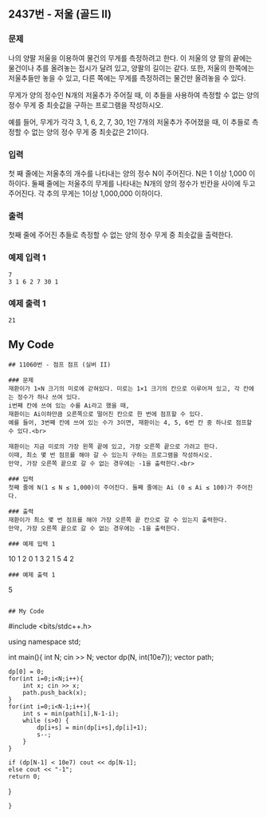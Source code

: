 ## 2437번 - 저울 (골드 II)

### 문제
나의 양팔 저울을 이용하여 물건의 무게를 측정하려고 한다. 
이 저울의 양 팔의 끝에는 물건이나 추를 올려놓는 접시가 달려 있고,
양팔의 길이는 같다. 또한, 저울의 한쪽에는 저울추들만 놓을 수 있고, 다른 쪽에는 무게를 측정하려는 물건만 올려놓을 수 있다.



무게가 양의 정수인 N개의 저울추가 주어질 때, 
이 추들을 사용하여 측정할 수 없는 양의 정수 무게 중 최솟값을 구하는 프로그램을 작성하시오.<br>

예를 들어, 무게가 각각 3, 1, 6, 2, 7, 30, 1인 
7개의 저울추가 주어졌을 때, 이 추들로 측정할 수 없는 양의 정수 무게 중 최솟값은 21이다. <br>

### 입력
첫 째 줄에는 저울추의 개수를 나타내는 양의 정수 N이 주어진다. N은 1 이상 1,000 이하이다. 둘째 줄에는 저울추의 무게를 나타내는 N개의 양의 정수가 빈칸을 사이에 두고 주어진다. 각 추의 무게는 1이상 1,000,000 이하이다.

### 출력
첫째 줄에 주어진 추들로 측정할 수 없는 양의 정수 무게 중 최솟값을 출력한다.

### 예제 입력 1
```
7
3 1 6 2 7 30 1
```
### 예제 출력 1
```
21
```

## My Code
```
## 11060번 - 점프 점프 (실버 II)

### 문제
재환이가 1×N 크기의 미로에 갇혀있다. 미로는 1×1 크기의 칸으로 이루어져 있고, 각 칸에는 정수가 하나 쓰여 있다. 
i번째 칸에 쓰여 있는 수를 Ai라고 했을 때, 
재환이는 Ai이하만큼 오른쪽으로 떨어진 칸으로 한 번에 점프할 수 있다. 
예를 들어, 3번째 칸에 쓰여 있는 수가 3이면, 재환이는 4, 5, 6번 칸 중 하나로 점프할 수 있다.<br>

재환이는 지금 미로의 가장 왼쪽 끝에 있고, 가장 오른쪽 끝으로 가려고 한다. 
이때, 최소 몇 번 점프를 해야 갈 수 있는지 구하는 프로그램을 작성하시오.
만약, 가장 오른쪽 끝으로 갈 수 없는 경우에는 -1을 출력한다.<br>

### 입력
첫째 줄에 N(1 ≤ N ≤ 1,000)이 주어진다. 둘째 줄에는 Ai (0 ≤ Ai ≤ 100)가 주어진다.

### 출력
재환이가 최소 몇 번 점프를 해야 가장 오른쪽 끝 칸으로 갈 수 있는지 출력한다. 
만약, 가장 오른쪽 끝으로 갈 수 없는 경우에는 -1을 출력한다.

### 예제 입력 1
```
10
1 2 0 1 3 2 1 5 4 2
```
### 예제 출력 1
```
5
```

## My Code
```
#include <bits/stdc++.h>

using namespace std;

int main(){
    int N; cin >> N;
    vector<int> dp(N, int(10e7));
    vector<int> path;
    
    dp[0] = 0;
    for(int i=0;i<N;i++){
        int x; cin >> x;
        path.push_back(x);
    }
    for(int i=0;i<N-1;i++){
        int s = min(path[i],N-1-i);
        while (s>0) {
            dp[i+s] = min(dp[i+s],dp[i]+1);
            s--;
        }
    }

    if (dp[N-1] < 10e7) cout << dp[N-1];
    else cout << "-1";
    return 0;
}
```
}
```
